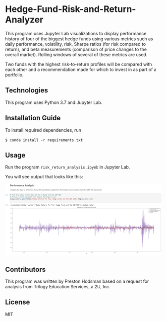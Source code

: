 # Hedge-Fund-Risk-and-Return-Analyzer
This program uses Jupyter Lab visualizations to display performance history of four of the biggest hedge funds using various metrics such as daily performance, volatility, risk, Sharpe ratios (for risk compared to return), and beta measurements (comparison of price changes to the overall market). Rolling windows of several of these metrics are used. 

Two funds with the highest risk-to-return profiles will be compared with each other and a recommendation made for which to invest in as part of a portfolio.

## Technologies

This program uses Python 3.7 and Jupyter Lab.

## Installation Guide

To install required dependencies, run

`$ conda install -r requirements.txt`

## Usage

Run the program `risk_return_analysis.ipynb` in Jupyter Lab.

You will see output that looks like this:

![](https://github.com/phodsman/Hedge-Fund-Risk-and-Return-Analyzer/blob/main/Screenshot%202021-10-12%20141007.png?raw=true)

## Contributors
This program was written by Preston Hodsman based on a request for analysis from Trilogy Education Services, a 2U, Inc.

## License
MIT